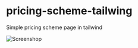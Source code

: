 # pricing-scheme-tailwing
Simple pricing scheme page in tailwind

![Screenshop](./assets/image.png)

